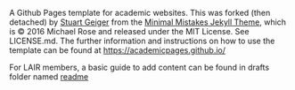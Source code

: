 A Github Pages template for academic websites. This was forked (then detached) by [Stuart Geiger](https://github.com/staeiou) from the [Minimal Mistakes Jekyll Theme](https://mmistakes.github.io/minimal-mistakes/), which is © 2016 Michael Rose and released under the MIT License. See LICENSE.md.
The further information and instructions on how to use the template can be found at https://academicpages.github.io/


For LAIR members, a basic guide to add content can be found in drafts folder named [readme](https://github.com/LAIR-COR/lair-cor.github.io/blob/master/_drafts/readme.txt)
